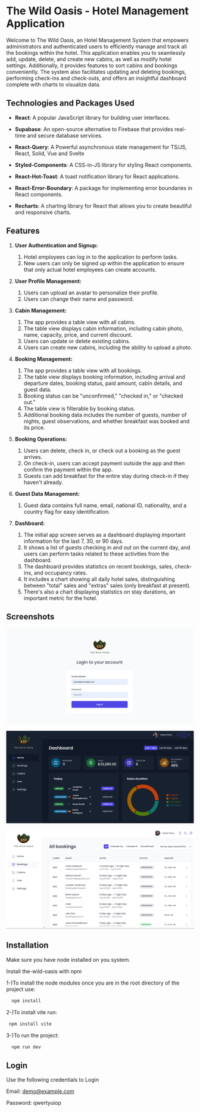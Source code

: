 # The Wild Oasis - Hotel Management Application

Welcome to The Wild Oasis, an Hotel Management System that empowers administrators and authenticated users to efficiently manage and track all the bookings within the hotel. This application enables you to seamlessly add, update, delete, and create new cabins, as well as modify hotel settings. Additionally, it provides features to sort cabins and bookings conveniently. The system also facilitates updating and deleting bookings, performing check-ins and check-outs, and offers an insightful dashboard complete with charts to visualize data.

## Technologies and Packages Used

- **React**: A popular JavaScript library for building user interfaces.

- **Supabase**: An open-source alternative to Firebase that provides real-time and secure database services.

- **React-Query**: A Powerful asynchronous state management for TS/JS, React, Solid, Vue and Svelte

- **Styled-Components**: A CSS-in-JS library for styling React components.

- **React-Hot-Toast**: A toast notification library for React applications.

- **React-Error-Boundary**: A package for implementing error boundaries in React components.

- **Recharts**: A charting library for React that allows you to create beautiful and responsive charts.

## Features

1. **User Authentication and Signup:**

   1. Hotel employees can log in to the application to perform tasks.
   2. New users can only be signed up within the application to ensure that only actual hotel employees can create accounts.

2. **User Profile Management:**

   1. Users can upload an avatar to personalize their profile.
   2. Users can change their name and password.

3. **Cabin Management:**

   1. The app provides a table view with all cabins.
   2. The table view displays cabin information, including cabin photo, name, capacity, price, and current discount.
   3. Users can update or delete existing cabins.
   4. Users can create new cabins, including the ability to upload a photo.

4. **Booking Management:**

   1. The app provides a table view with all bookings.
   2. The table view displays booking information, including arrival and departure dates, booking status, paid amount, cabin details, and guest data.
   3. Booking status can be "unconfirmed," "checked in," or "checked out."
   4. The table view is filterable by booking status.
   5. Additional booking data includes the number of guests, number of nights, guest observations, and whether breakfast was booked and its price.

5. **Booking Operations:**

   1. Users can delete, check in, or check out a booking as the guest arrives.
   2. On check-in, users can accept payment outside the app and then confirm the payment within the app.
   3. Guests can add breakfast for the entire stay during check-in if they haven't already.

6. **Guest Data Management:**

   1. Guest data contains full name, email, national ID, nationality, and a country flag for easy identification.

7. **Dashboard:**

   1. The initial app screen serves as a dashboard displaying important information for the last 7, 30, or 90 days.
   2. It shows a list of guests checking in and out on the current day, and users can perform tasks related to these activities from the dashboard.
   3. The dashboard provides statistics on recent bookings, sales, check-ins, and occupancy rates.
   4. It includes a chart showing all daily hotel sales, distinguishing between "total" sales and "extras" sales (only breakfast at present).
   5. There's also a chart displaying statistics on stay durations, an important metric for the hotel.

## Screenshots

![App Screenshot](https://raw.githubusercontent.com/yaredow/the-wild-oasis/main/public/screenshots/login.PNG)

![App Screenshot](https://raw.githubusercontent.com/yaredow/the-wild-oasis/main/public/screenshots/dasboard-dark.PNG)

![App Screenshot](https://raw.githubusercontent.com/yaredow/the-wild-oasis/main/public/screenshots/booking.PNG)

## Installation

Make sure you have node installed on you system.

Install the-wild-oasis with npm

1-)To install the node modules once you are in the root directory of the project use:

```bash
  npm install
```

2-)To install vite run:

```bash
 npm install vite
```

3-)To run the project:

```bash
  npm run dev
```

## Login

Use the following credentials to Login

Email: demo@example.com

Password: qwertyuiop
